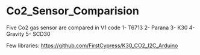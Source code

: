 # Co2_Sensor_Comparision

Five Co2 gas sensor are compared in V1 code
1- T6713
2- Parana
3- K30
4- Gravity
5- SCD30

Few libraries: https://github.com/FirstCypress/K30_CO2_I2C_Arduino
